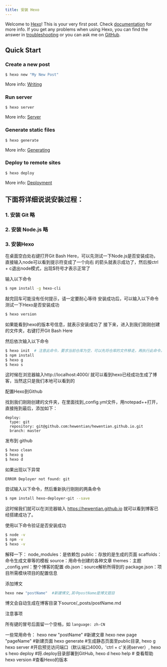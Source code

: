 ```yaml
---
title: 安装 Hexo
---
```

Welcome to [Hexo](https://hexo.io/)! This is your very first post. Check [documentation](https://hexo.io/docs/) for more info. If you get any problems when using Hexo, you can find the answer in [troubleshooting](https://hexo.io/docs/troubleshooting.html) or you can ask me on [GitHub](https://github.com/hexojs/hexo/issues).

## Quick Start

### Create a new post

``` bash
$ hexo new "My New Post"
```

More info: [Writing](https://hexo.io/docs/writing.html)

### Run server

``` bash
$ hexo server
```

More info: [Server](https://hexo.io/docs/server.html)

### Generate static files

``` bash
$ hexo generate
```

More info: [Generating](https://hexo.io/docs/generating.html)

### Deploy to remote sites

``` bash
$ hexo deploy
```

More info: [Deployment](https://hexo.io/docs/deployment.html)

## 下面将详细说说安装过程：
### 1. 安装 Git 略

### 2. 安装 Node.js 略

### 3. 安装Hexo

在桌面空白处右键打开Git Bash Here，可以先测试一下Node.js是否安装成功，直接输入node可以看到提示符变成了一个向右
的箭头就表示成功了，然后按ctrl + c退出node模式，出现$符号才表示正常了

输入以下命令
``` bash
$ npm install -g hexo-cli
```
敲完回车可能没有任何提示，请一定要耐心等待
安装成功后，可以输入以下命令测试一下Hexo是否安装成功
``` bash
$ hexo version
```
如果能看到hexo的版本号信息，就表示安装成功了
接下来，进入到我们刚刚创建的文件夹，右键打开Git Bash Here

然后依次输入以下命令
``` bash
$ hexo init  # 注意此命令，要求当前仓库为空，可以先将仓库的文件移走，再执行此命令，然后再移回来
$ npm install
$ hexo g
$ hexo s
```
这时候在浏览器输入http://localhost:4000/ 就可以看到hexo已经成功生成了博客，当然这只是我们本地可以看到的


配置Hexo到Github

找到我们刚刚创建的文件夹，在里面找到_config.yml文件，用notepad++打开，直接拖到最后，添加如下：

    deploy:
      type: git
      repository: git@github.com:hewentian/hewentian.github.io.git
      branch: master

发布到 github
``` bash
$ hexo clean
$ hexo g
$ hexo d
```
如果出现以下异常

    ERROR Deployer not found: git

尝试输入以下命令，然后重新执行刚刚的两条命令
``` bash
$ npm install hexo-deployer-git --save
```
这时候我们就可以在浏览器输入 https://hewentian.github.io 就可以看到博客已经搭建成功了。
  

使用以下命令验证是否安装成功
``` bash
$ node -v
$ npm -v
$ hexo -v
```
解释一下：
node_modules：是依赖包
public：存放的是生成的页面
scaffolds：命令生成文章等的模板
source：用命令创建的各种文章
themes：主题
_config.yml：整个博客的配置
db.json：source解析所得到的
package.json：项目所需模块项目的配置信息


添加博文
``` bash
hexo new "postName"  #新建博文,其中postName是博文题目
```
博文会自动生成在博客目录下source/_posts/postName.md


注意事项

所有键的冒号后面留一个空格，如 `language: zh-CN`


一些常用命令：
hexo new "postName" #新建文章
hexo new page "pageName" #新建页面
hexo generate #生成静态页面至public目录, hexo g
hexo server #开启预览访问端口（默认端口4000，'ctrl + c'关闭server）, hexo s
hexo deploy #将.deploy目录部署到GitHub, hexo d
hexo help # 查看帮助
hexo version #查看Hexo的版本

